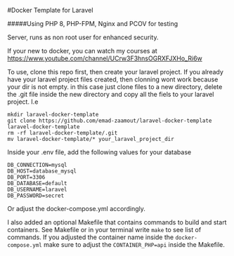 
#Docker Template for Laravel

#####Using PHP 8, PHP-FPM, Nginx and PCOV for testing

Server, runs as non root user for enhanced security.

If your new to docker, you can watch my courses at https://www.youtube.com/channel/UCrw3F3hnsOGRXFJXHo_Ri6w

To use, clone this repo first, then create your laravel project. If you already have your laravel project files created, then clonning wont work because your dir is not empty. in this case just clone files to a new directory, delete the .git file inside the new directory and copy all the fiels to your laravel project. I.e
````
mkdir laravel-docker-template
git clone https://github.com/emad-zaamout/laravel-docker-template laravel-docker-template
rm -rf laravel-docker-template/.git
mv laravel-docker-template/* your_laravel_project_dir
````


Inside your .env file, add the following values for your database
````
DB_CONNECTION=mysql
DB_HOST=database_mysql
DB_PORT=3306
DB_DATABASE=default
DB_USERNAME=laravel
DB_PASSWORD=secret
````
Or adjust the docker-compose.yml accordingly.

I also added an optional Makefile that contains commands to build and start containers. See Makefile or in your terminal write `make` to see list of commands. If you adjusted the container name inside the `docker-compose.yml` make sure to adjust the `CONTAINER_PHP=api` inside the Makefile.
